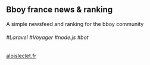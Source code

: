 
## Bboy france news & ranking

A simple newsfeed and ranking for the bboy community

###### #Laravel #Voyager #node.js #bot

<a href="https://aloisleclet.fr">aloisleclet.fr</a>
